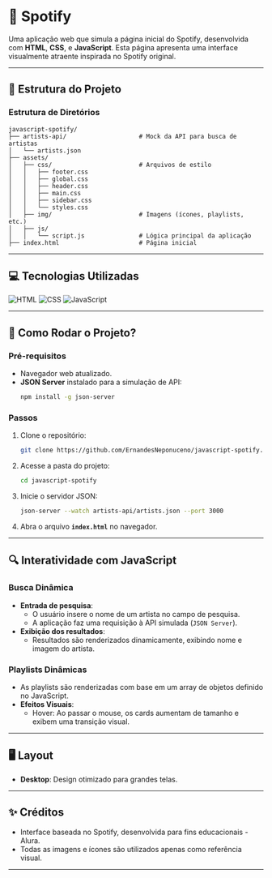 
# 🎵 Spotify

Uma aplicação web que simula a página inicial do Spotify, desenvolvida com **HTML**, **CSS**, e **JavaScript**. Esta página apresenta uma interface visualmente atraente inspirada no Spotify original.

---

## 🎯 Estrutura do Projeto

### **Estrutura de Diretórios**
```plaintext
javascript-spotify/
├── artists-api/                    # Mock da API para busca de artistas
│   └── artists.json
├── assets/
│   ├── css/                        # Arquivos de estilo
│   │   ├── footer.css
│   │   ├── global.css
│   │   ├── header.css
│   │   ├── main.css
│   │   ├── sidebar.css
│   │   └── styles.css
│   ├── img/                        # Imagens (ícones, playlists, etc.)
│   ├── js/
│   │   └── script.js               # Lógica principal da aplicação
├── index.html                      # Página inicial
```

---

## 💻 Tecnologias Utilizadas

<div style="display: inline_block">
  <img alt="HTML" src="https://img.shields.io/badge/HTML5-E34F26?style=for-the-badge&logo=html5&logoColor=white">
  <img alt="CSS" src="https://img.shields.io/badge/CSS3-1572B6?style=for-the-badge&logo=css3&logoColor=white">
  <img alt="JavaScript" src="https://img.shields.io/badge/JavaScript-323330?style=for-the-badge&logo=javascript&logoColor=F7DF1E">
</div>

---

## 🚀 Como Rodar o Projeto?

### **Pré-requisitos**
- Navegador web atualizado.
- **JSON Server** instalado para a simulação de API:
  ```bash
  npm install -g json-server
  ```

### **Passos**
1. Clone o repositório:
   ```bash
   git clone https://github.com/ErnandesNeponuceno/javascript-spotify.git
   ```
2. Acesse a pasta do projeto:
   ```bash
   cd javascript-spotify
   ```
3. Inicie o servidor JSON:
   ```bash
   json-server --watch artists-api/artists.json --port 3000
   ```
4. Abra o arquivo **`index.html`** no navegador.

---

## 🔍 Interatividade com JavaScript

### **Busca Dinâmica**
- **Entrada de pesquisa**:
  - O usuário insere o nome de um artista no campo de pesquisa.
  - A aplicação faz uma requisição à API simulada (`JSON Server`).
- **Exibição dos resultados**:
  - Resultados são renderizados dinamicamente, exibindo nome e imagem do artista.

### **Playlists Dinâmicas**
- As playlists são renderizadas com base em um array de objetos definido no JavaScript.
- **Efeitos Visuais**:
  - Hover: Ao passar o mouse, os cards aumentam de tamanho e exibem uma transição visual.

---

## 🖥️ Layout

- **Desktop**: Design otimizado para grandes telas.

---

## ✨ Créditos

- Interface baseada no Spotify, desenvolvida para fins educacionais - Alura.
- Todas as imagens e ícones são utilizados apenas como referência visual.

---
